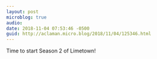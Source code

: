 ```yaml
---
layout: post
microblog: true
audio: 
date: 2018-11-04 07:53:46 -0500
guid: http://aclaman.micro.blog/2018/11/04/125346.html
---
```

Time to start Season 2 of Limetown!

